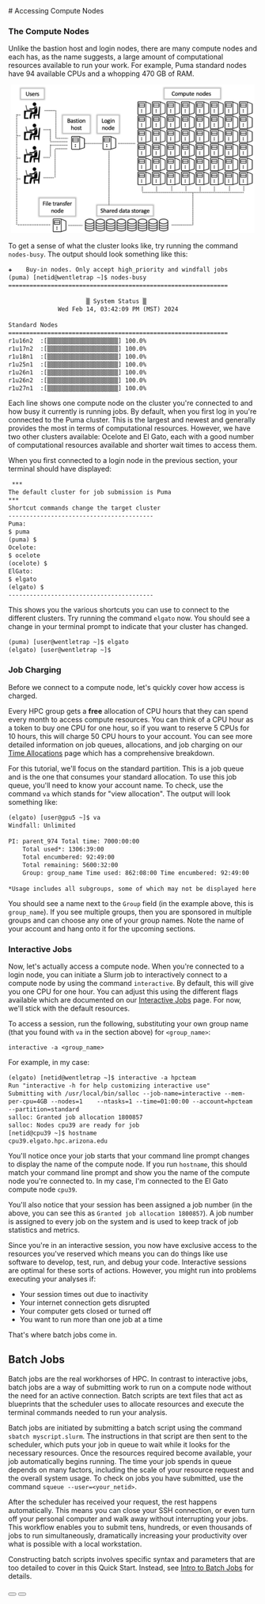 <link rel="stylesheet" href="../../assets/stylesheets/buttons.css">
# Accessing Compute Nodes

### The Compute Nodes

Unlike the bastion host and login nodes, there are many compute nodes and each has, as the name suggests, a large amount of computational resources available to run your work. For example, Puma standard nodes have 94 available CPUs and a whopping 470 GB of RAM. 

<center><img src="images/compute.png" title="HPC compute nodes" style="height: 300px;"></center>

To get a sense of what the cluster looks like, try running the command ```nodes-busy```. The output should look something like this:

```
✚    Buy-in nodes. Only accept high_priority and windfall jobs
(puma) [netid@wentletrap ~]$ nodes-busy 
==============================================================

                      ▒ System Status ▒
              Wed Feb 14, 03:42:09 PM (MST) 2024

Standard Nodes
==============================================================
r1u16n2  :[▒▒▒▒▒▒▒▒▒▒▒▒▒▒▒▒▒▒▒▒] 100.0%   
r1u17n2  :[▒▒▒▒▒▒▒▒▒▒▒▒▒▒▒▒▒▒▒▒] 100.0%   
r1u18n1  :[▒▒▒▒▒▒▒▒▒▒▒▒▒▒▒▒▒▒▒▒] 100.0%   
r1u25n1  :[▒▒▒▒▒▒▒▒▒▒▒▒▒▒▒▒▒▒▒▒] 100.0%   
r1u26n1  :[▒▒▒▒▒▒▒▒▒▒▒▒▒▒▒▒▒▒▒▒] 100.0%   
r1u26n2  :[▒▒▒▒▒▒▒▒▒▒▒▒▒▒▒▒▒▒▒▒] 100.0%   
r1u27n1  :[▒▒▒▒▒▒▒▒▒▒▒▒▒▒▒▒▒▒▒▒] 100.0%   
```

Each line shows one compute node on the cluster you're connected to and how busy it currently is running jobs. By default, when you first log in you're connected to the Puma cluster. This is the largest and newest and generally provides the most in terms of computational resources. However, we have two other clusters available: Ocelote and El Gato, each with a good number of computational resources available and shorter wait times to access them. 

When you first connected to a login node in the previous section, your terminal should have displayed:

```
 ***
The default cluster for job submission is Puma
***
Shortcut commands change the target cluster
-----------------------------------------
Puma:
$ puma
(puma) $
Ocelote:
$ ocelote
(ocelote) $
ElGato:
$ elgato
(elgato) $
-----------------------------------------

```

This shows you the various shortcuts you can use to connect to the different clusters. Try running the command ```elgato``` now. You should see a change in your terminal prompt to indicate that your cluster has changed. 

```
(puma) [user@wentletrap ~]$ elgato
(elgato) [user@wentletrap ~]$ 
```
### Job Charging

Before we connect to a compute node, let's quickly cover how access is charged. 

Every HPC group gets a **free** allocation of CPU hours that they can spend every month to access compute resources. You can think of a CPU hour as a token to buy one CPU for one hour, so if you want to reserve 5 CPUs for 10 hours, this will charge 50 CPU hours to your account. You can see more detailed information on job queues, allocations, and job charging on our [Time Allocations](../../resources/allocations/) page which has a comprehensive breakdown. 

For this tutorial, we'll focus on the standard partition. This is a job queue and is the one that consumes your standard allocation. To use this job queue, you'll need to know your account name. To check, use the command ```va``` which stands for "view allocation". The output will look something like:

```
(elgato) [user@gpu5 ~]$ va
Windfall: Unlimited

PI: parent_974 Total time: 7000:00:00
    Total used*: 1306:39:00
    Total encumbered: 92:49:00
    Total remaining: 5600:32:00
    Group: group_name Time used: 862:08:00 Time encumbered: 92:49:00

*Usage includes all subgroups, some of which may not be displayed here
```

You should see a name next to the ```Group``` field (in the example above, this is ```group_name```). If you see multiple groups, then you are sponsored in multiple groups and can choose any one of your group names. Note the name of your account and hang onto it for the upcoming sections.

### Interactive Jobs

Now, let's actually access a compute node. When you're connected to a login node, you can initiate a Slurm job to interactively connect to a compute node by using the command ```interactive```. By default, this will give you one CPU for one hour. You can adjust this using the different flags available which are documented on our [Interactive Jobs](../../running_jobs/interactive_jobs/) page. For now, we'll stick with the default resources. 

To access a session, run the following, substituting your own group name (that you found with ```va``` in the section above) for ```<group_name>```:
```
interactive -a <group_name>
```

For example, in my case:
```
(elgato) [netid@wentletrap ~]$ interactive -a hpcteam
Run "interactive -h for help customizing interactive use"
Submitting with /usr/local/bin/salloc --job-name=interactive --mem-per-cpu=4GB --nodes=1    --ntasks=1 --time=01:00:00 --account=hpcteam --partition=standard
salloc: Granted job allocation 1800857
salloc: Nodes cpu39 are ready for job
[netid@cpu39 ~]$ hostname
cpu39.elgato.hpc.arizona.edu
```

You'll notice once your job starts that your command line prompt changes to display the name of the compute node. If you run ````hostname````, this should match your command line prompt and show you the name of the compute node you're connected to. In my case, I'm connected to the El Gato compute node ```cpu39```.

You'll also notice that your session has been assigned a job number (in the above, you can see this as ```Granted job allocation 1800857```). A job number is assigned to every job on the system and is used to keep track of job statistics and metrics. 

Since you're in an interactive session, you now have exclusive access to the resources you've reserved which means you can do things like use software to develop, test, run, and debug your code. Interactive sessions are optimal for these sorts of actions. However, you might run into problems executing your analyses if:

* Your session times out due to inactivity
* Your internet connection gets disrupted
* Your computer gets closed or turned off
* You want to run more than one job at a time

That's where batch jobs come in. 


## Batch Jobs

Batch jobs are the real workhorses of HPC. In contrast to interactive jobs, batch jobs are a way of submitting work to run on a compute node without the need for an active connection. Batch scripts are text files that act as blueprints that the scheduler uses to allocate resources and execute the terminal commands needed to run your analysis. 

Batch jobs are initiated by submitting a batch script using the command ```sbatch myscript.slurm```. The instructions in that script are then sent to the scheduler, which puts your job in queue to wait while it looks for the necessary resources. Once the resources required become available, your job automatically begins running. The time your job spends in queue depends on many factors, including the scale of your resource request and the overall system usage. To check on jobs you have submitted, use the command ```squeue --user=<your_netid>```. 

After the scheduler has received your request, the rest happens automatically. This means you can close your SSH connection, or even turn off your personal computer and walk away without interrupting your jobs. This workflow enables you to submit tens, hundreds, or even thousands of jobs to run simultaneously, dramatically increasing your productivity over what is possible with a local workstation.

Constructing batch scripts involves specific syntax and parameters that are too detailed to cover in this Quick Start. Instead, see [Intro to Batch Jobs](../../running_jobs/batch_jobs/intro/) for details. 




<html>
<div class="button-container">
    <a href="/quick_start/storage_and_transfers/"><button class="left-button"></button></a>
    <a href="/quick_start/software/"><button class="right-button"></button></a>
</div>
</html>

